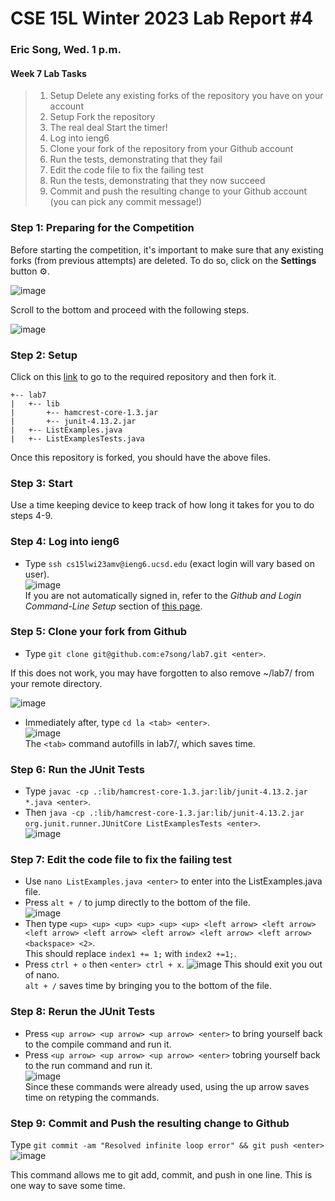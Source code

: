 # CSE 15L Winter 2023 Lab Report #4   
### Eric Song, Wed. 1 p.m.    

#### Week 7 Lab Tasks
>1. Setup Delete any existing forks of the repository you have on your account
>2. Setup Fork the repository
>3. The real deal Start the timer!
>4. Log into ieng6
>5. Clone your fork of the repository from your Github account
>6. Run the tests, demonstrating that they fail
>7. Edit the code file to fix the failing test
>8. Run the tests, demonstrating that they now succeed
>9. Commit and push the resulting change to your Github account (you can pick any commit message!)   


### Step 1: Preparing for the Competition   
Before starting the competition, it's important to make sure that any existing forks (from previous attempts) are deleted.
To do so, click on the **Settings** button ⚙️.   

![image](https://user-images.githubusercontent.com/67176000/221398308-a059a567-408b-437c-b57c-f91f991e890e.png)   

Scroll to the bottom and proceed with the following steps.   

![image](https://user-images.githubusercontent.com/67176000/221398325-45d0fbf0-2b32-422c-908d-9d3ec15112bb.png)    

### Step 2: Setup   
Click on this [link](https://github.com/ucsd-cse15l-w23/lab7) to go to the required repository and then fork it.   
```
+-- lab7
|   +-- lib
|       +-- hamcrest-core-1.3.jar
|       +-- junit-4.13.2.jar
|   +-- ListExamples.java
|   +-- ListExamplesTests.java
```   
Once this repository is forked, you should have the above files.   

### Step 3: Start  
Use a time keeping device to keep track of how long it takes for you to do steps 4-9.   

### Step 4: Log into ieng6   
* Type `ssh cs15lwi23amv@ieng6.ucsd.edu` (exact login will vary based on user).   
![image](https://user-images.githubusercontent.com/67176000/221399392-b30ba543-5444-42a4-a823-ace39ebb9c97.png)   
If you are not automatically signed in, refer to the *Github and Login Command-Line Setup* section of [this page](https://ucsd-cse15l-w23.github.io/week/week7/).   

### Step 5: Clone your fork from Github
* Type `git clone git@github.com:e7song/lab7.git <enter>`.   

If this does not work, you may have forgotten to also remove ~/lab7/ from your remote directory.   
   
![image](https://user-images.githubusercontent.com/67176000/221401513-55e7cf7b-1d81-4ffc-a742-bf1f99f3054d.png)

* Immediately after, type `cd la <tab> <enter>`.   
![image](https://user-images.githubusercontent.com/67176000/221401541-2f11b6e0-dc15-4b75-8d0b-818a785d5841.png)   
The `<tab>` command autofills in lab7/, which saves time.   

### Step 6: Run the JUnit Tests
* Type `javac -cp .:lib/hamcrest-core-1.3.jar:lib/junit-4.13.2.jar *.java <enter>`.   
* Then `java -cp .:lib/hamcrest-core-1.3.jar:lib/junit-4.13.2.jar org.junit.runner.JUnitCore ListExamplesTests <enter>`.   
![image](https://user-images.githubusercontent.com/67176000/221401569-f254bed1-5070-4df3-b67a-dc29860d8ffb.png)   

### Step 7: Edit the code file to fix the failing test   
* Use `nano ListExamples.java <enter>` to enter into the ListExamples.java file.   
* Press `alt + /` to jump directly to the bottom of the file.   
![image](https://user-images.githubusercontent.com/67176000/221401758-ffa94b2e-0794-40ce-9b7e-e4191067fecf.png)   
* Then type `<up> <up> <up> <up> <up> <up> <left arrow> <left arrow> <left arrow> <left arrow> <left arrow> <left arrow> <left arrow> <backspace> <2>`.   
This should replace `index1 += 1;` with `index2 +=1;`.   
* Press `ctrl + o` then `<enter> ctrl + x`.
![image](https://user-images.githubusercontent.com/67176000/221401795-a6c7ac6c-3d6c-46a2-a251-19b89c797116.png)
This should exit you out of nano.   
`alt + /` saves time by bringing you to the bottom of the file.   

### Step 8: Rerun the JUnit Tests   
* Press `<up arrow> <up arrow> <up arrow> <enter>` to bring yourself back to the compile command and run it.   
* Press `<up arrow> <up arrow> <up arrow> <enter>` tobring yourself back to the run command and run it.  
![image](https://user-images.githubusercontent.com/67176000/221401915-53684a37-0572-45b4-8689-cec8b2e0315c.png)   
Since these commands were already used, using the up arrow saves time on retyping the commands.   

### Step 9: Commit and Push the resulting change to Github    
Type `git commit -am "Resolved infinite loop error" && git push <enter>`   
![image](https://user-images.githubusercontent.com/67176000/221402121-c8bbf41e-632b-429c-80c9-befb1cd74908.png)   

This command allows me to git add, commit, and push in one line. This is one way to save some time.   















